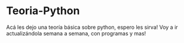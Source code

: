 # Teoria-Python
Acá les dejo una teoría básica sobre python, espero les sirva! Voy a ir actualizándola semana a semana, con programas y mas!
